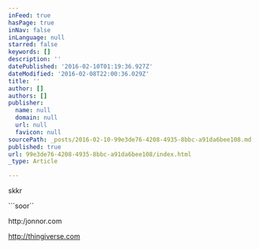 ```yaml
---
inFeed: true
hasPage: true
inNav: false
inLanguage: null
starred: false
keywords: []
description: ''
datePublished: '2016-02-10T01:19:36.927Z'
dateModified: '2016-02-08T22:00:36.029Z'
title: ''
author: []
authors: []
publisher:
  name: null
  domain: null
  url: null
  favicon: null
sourcePath: _posts/2016-02-10-99e3de76-4208-4935-8bbc-a91da6bee108.md
published: true
url: 99e3de76-4208-4935-8bbc-a91da6bee108/index.html
_type: Article

---
```

skkr

\`\`\`soor\`\`

http:/jonnor.com

http://thingiverse.com
